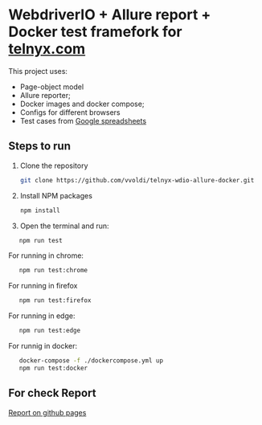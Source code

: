 # WebdriverIO + Allure report + Docker test framefork for [telnyx.com](https://telnyx.com)
This project uses:
* Page-object model
* Allure reporter;
* Docker images and docker compose;
* Configs for different browsers
* Test cases from [Google spreadsheets](https://docs.google.com/spreadsheets/d/1WjkUGzUpgE8nqUGckOxoAu2xpodSmDYrdbiBHrKxBvI/)

## Steps to run 
1. Clone the repository 
   ```sh
   git clone https://github.com/vvoldi/telnyx-wdio-allure-docker.git
   ```
2. Install NPM packages
    ```sh
   npm install
   ```
3. Open the terminal and run:
```sh
   npm run test
   ```
For running in chrome:
```sh
   npm run test:chrome
   ```
For running in firefox
```sh
   npm run test:firefox
   ```
For running in edge:
```sh
   npm run test:edge
   ```
For runnig in docker:
```sh
   docker-compose -f ./dockercompose.yml up
   npm run test:docker
   ```
## For check Report 

[Report on github pages](https://vvoldi.github.io/telnyx-wdio-allure-docker/)
